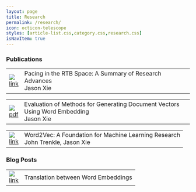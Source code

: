 ```yaml
---
layout: page
title: Research
permalink: /research/
icon: octicon-telescope
styles: [article-list.css,category.css,research.css]
isNavItem: true
---
```


### Publications

<table>
	<tbody>
	<tr>
		<td class="left"><a href="https://www.slideshare.net/secret/u6fY1SlEcofzF/"><img src="{{site.imgrepo}}/research_icons/link.png"><br>link</a></td>
		<td>
			<span class="title1">Pacing in the RTB Space: A Summary of Research Advances</span> 
			<br>Jason Xie
		</td>
	</tr>
	</tbody>
</table>
<table>
	<tbody>
	<tr>
		<td class="left"><a href="{{site.researchrepo}}/documentembedding_poster.pdf"><img src="{{site.imgrepo}}/research_icons/pdf.gif"><br>pdf</a></td>
		<td>
			<span class="title1">Evaluation of Methods for Generating Document Vectors Using Word Embedding</span> 
			<br>Jason Xie
		</td>
	</tr>
	</tbody>
</table>
<table>
	<tbody>
	<tr>
		<td class="left"><a href="https://www.tubemogul.com/engineering/word2vec-a-foundation-for-machine-learning-research/"><img src="{{site.imgrepo}}/research_icons/link.png"><br>link</a></td>
		<td>
			<span class="title1">Word2Vec: A Foundation for Machine Learning Research</span> 
			<br>John Trenkle, Jason Xie
		</td>
	</tr>
	</tbody>
</table>


### Blog Posts
<table>
	<tbody>
	<tr>
		<td class="left"><a href="{{site.url}}/2016-06-06/translation-between-word-embeddings/"><img src="{{site.imgrepo}}/research_icons/link.png"><br>link</a></td>
		<td>
			<span class="title1">Translation between Word Embeddings</span>
		</td>
	</tr>
	</tbody>
</table>
